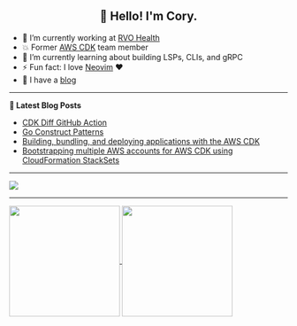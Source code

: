 <h2 align="center">👋 Hello! I'm Cory.</h2>

- 🔭 I’m currently working at [RVO Health](https://rvohealth.com/)
- 💥 Former [AWS CDK](https://github.com/aws/aws-cdk) team member
- 🌱 I’m currently learning about building LSPs, CLIs, and gRPC
- ⚡ Fun fact: I love [Neovim](https://github.com/neovim/neovim) ❤️
- 📘 I have a [blog](https://corymhall.com/devlog)

-------

**📝 Latest Blog Posts**

<!-- BLOG-POST-LIST:START -->
- [CDK Diff GitHub Action](https://corymhall.com/devlog/cdk-diff-action/)
- [Go Construct Patterns](https://corymhall.com/devlog/go-construct-patterns/)
- [Building, bundling, and deploying applications with the AWS CDK](https://aws.amazon.com/blogs/devops/building-apps-with-aws-cdk/)
- [Bootstrapping multiple AWS accounts for AWS CDK using CloudFormation StackSets](https://aws.amazon.com/blogs/mt/bootstrapping-multiple-aws-accounts-for-aws-cdk-using-cloudformation-stacksets/)
<!-- BLOG-POST-LIST:END -->

-------

<img align="center" src="https://cdk-stats.vercel.app/api?username=corymhall"/>

-------
<!--
**corymhall/corymhall** is a ✨ _special_ ✨ repository because its `README.md` (this file) appears on your GitHub profile.

Here are some ideas to get you started:

🔭 I’m currently working at AWS on the [AWS CDK](https://github.com/aws/aws-cdk) team
- 🌱 I’m currently learning ...
- 👯 I’m looking to collaborate on ...
- 🤔 I’m looking for help with ...
- 💬 Ask me about ...
- 📫 How to reach me: ...
- 😄 Pronouns: ...
- ⚡ Fun fact: ...
-->
<a href="https://github.com/corymhall/corymhall">
  <img height=200 align="center" src="https://github-readme-stats-dun-one-61.vercel.app/api?username=corymhall&show_icons=true&theme=gotham&show=reviews" />
</a>
<a href="https://github.com/corymhall/corymhall">
  <img height=200 align="center" src="https://github-readme-stats-dun-one-61.vercel.app/api/top-langs?username=corymhall&layout=compact&theme=gotham&&size_weight=0.5&count_weight=0.5&hide=javascript" />
</a>
